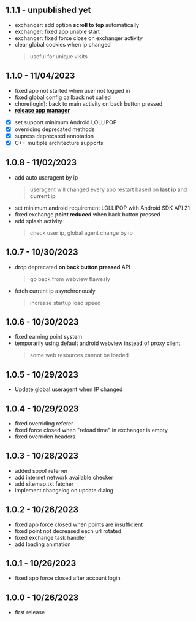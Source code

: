 ## 1.1.1 - unpublished yet
- exchanger: add option **scroll to top** automatically
- exchanger: fixed app unable start
- exchanger: fixed force close on exchanger activity
- clear global cookies when ip changed
  > useful for unique visits

## 1.1.0 - 11/04/2023
- fixed app not started when user not logged in
- fixed global config callback not called
- chore(login): back to main activity on back button pressed
- [**release app manager**](https://github.com/dimaslanjaka/android-traffic-exchange/raw/master/release/manager-release.apk)
- [x] set support minimum Android LOLLIPOP
- [x] overriding deprecated methods
- [x] supress deprecated annotation
- [x] C++ multiple architecture supports

## 1.0.8 - 11/02/2023
- add auto useragent by ip
  > useragent will changed every app restart based on **last ip** and **current ip**
- set minimum android requirement LOLLIPOP with Android SDK API 21
- fixed exchange **point reduced** when back button pressed
- add splash activity
  > check user ip, global agent change by ip

## 1.0.7 - 10/30/2023
- drop deprecated **on back button pressed** API
  > go back from webview flawesly
- fetch current ip asynchronously
  > increase startup load speed

## 1.0.6 - 10/30/2023
- fixed earning point system
- temporarily using default android webview instead of proxy client
  > some web resources cannot be loaded

## 1.0.5 - 10/29/2023
- Update global useragent when IP changed

## 1.0.4 - 10/29/2023
- fixed overriding referer
- fixed force closed when "reload time" in exchanger is empty
- fixed overriden headers

## 1.0.3 - 10/28/2023
- added spoof referrer
- add internet network available checker
- add sitemap.txt fetcher
- implement changelog on update dialog

## 1.0.2 - 10/26/2023
- fixed app force closed when points are insufficient
- fixed point not decreased each url rotated
- fixed exchange task handler
- add loading animation

## 1.0.1 - 10/26/2023
- fixed app force closed after account login

## 1.0.0 - 10/26/2023
- first release